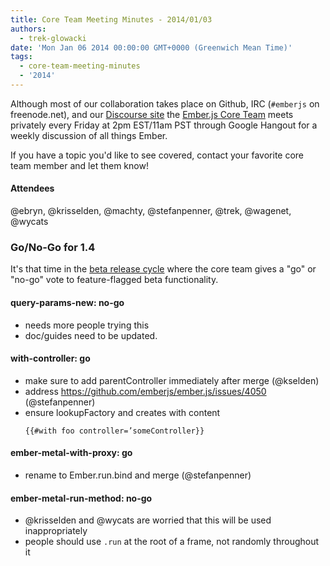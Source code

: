 ```yaml
---
title: Core Team Meeting Minutes - 2014/01/03
authors:
  - trek-glowacki
date: 'Mon Jan 06 2014 00:00:00 GMT+0000 (Greenwich Mean Time)'
tags:
  - core-team-meeting-minutes
  - '2014'
---
```



Although most of our collaboration takes place on Github, IRC
(`#emberjs` on freenode.net), and our [Discourse site](http://discuss.emberjs.com/)
the [Ember.js Core Team](/team) meets privately every
Friday at 2pm EST/11am PST through Google Hangout for a weekly
discussion of all things Ember.

If you have a topic you'd like to see covered, contact your favorite
core team member and let them know!

#### Attendees
@ebryn, @krisselden, @machty, @stefanpenner, @trek, @wagenet, @wycats

### Go/No-Go for 1.4
It's that time in the [beta release cycle](/builds/#/beta) where the core team
gives a "go" or "no-go" vote to feature-flagged beta functionality.


#### query-params-new: no-go

  * needs more people trying this
  * doc/guides need to be updated.

#### with-controller: go

  * make sure to add parentController immediately after merge (@kselden)
  * address https://github.com/emberjs/ember.js/issues/4050 (@stefanpenner)
  * ensure lookupFactory and creates with content
    ```
    {{#with foo controller=’someController}}
    ```

#### ember-metal-with-proxy: go

  * rename to Ember.run.bind and merge (@stefanpenner)

#### ember-metal-run-method: no-go

  * @krisselden and @wycats are worried that this will be used inappropriately
  * people should use `.run` at the root of a frame, not randomly throughout it
